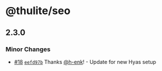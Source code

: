 # @thulite/seo

## 2.3.0

### Minor Changes

- [#18](https://github.com/gethyas/seo/pull/18) [`eefd97b`](https://github.com/gethyas/seo/commit/eefd97b9a53559076655114afa06027adda0a2b3) Thanks [@h-enk](https://github.com/h-enk)! - Update for new Hyas setup
